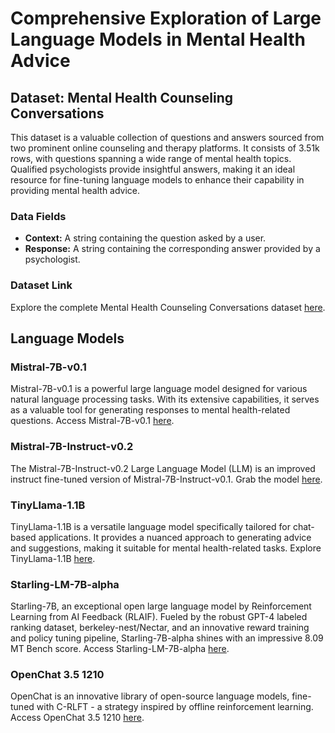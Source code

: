# Comprehensive Exploration of Large Language Models in Mental Health Advice

## Dataset: Mental Health Counseling Conversations

This dataset is a valuable collection of questions and answers sourced from two prominent online counseling and therapy platforms. It consists of 3.51k rows, with questions spanning a wide range of mental health topics. Qualified psychologists provide insightful answers, making it an ideal resource for fine-tuning language models to enhance their capability in providing mental health advice.

### Data Fields
- **Context:** A string containing the question asked by a user.
- **Response:** A string containing the corresponding answer provided by a psychologist.

### Dataset Link

Explore the complete Mental Health Counseling Conversations dataset [here](https://huggingface.co/datasets/Amod/mental_health_counseling_conversations).


## Language Models

### Mistral-7B-v0.1
Mistral-7B-v0.1 is a powerful large language model designed for various natural language processing tasks. With its extensive capabilities, it serves as a valuable tool for generating responses to mental health-related questions. Access Mistral-7B-v0.1 [here](https://huggingface.co/mistralai/Mistral-7B-v0.1).

### Mistral-7B-Instruct-v0.2
The Mistral-7B-Instruct-v0.2 Large Language Model (LLM) is an improved instruct fine-tuned version of Mistral-7B-Instruct-v0.1. Grab the model [here](https://huggingface.co/mistralai/Mistral-7B-Instruct-v0.2).

### TinyLlama-1.1B
TinyLlama-1.1B is a versatile language model specifically tailored for chat-based applications. It provides a nuanced approach to generating advice and suggestions, making it suitable for mental health-related tasks. Explore TinyLlama-1.1B [here](https://huggingface.co/TinyLlama/TinyLlama-1.1B-Chat-v1.0).

### Starling-LM-7B-alpha
Starling-7B, an exceptional open large language model by Reinforcement Learning from AI Feedback (RLAIF). Fueled by the robust GPT-4 labeled ranking dataset, berkeley-nest/Nectar, and an innovative reward training and policy tuning pipeline, Starling-7B-alpha shines with an impressive 8.09 MT Bench score. Access Starling-LM-7B-alpha [here](https://huggingface.co/berkeley-nest/Starling-LM-7B-alpha).

### OpenChat 3.5 1210
OpenChat is an innovative library of open-source language models, fine-tuned with C-RLFT - a strategy inspired by offline reinforcement learning. Access OpenChat 3.5 1210 [here](https://huggingface.co/openchat/openchat-3.5-0106).
